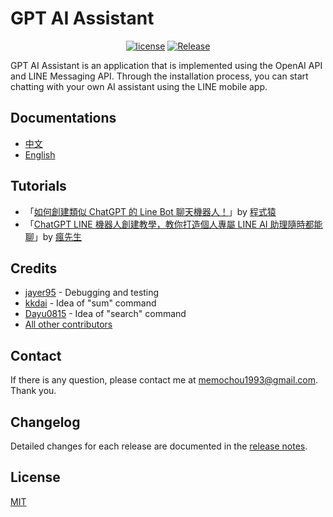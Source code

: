 # GPT AI Assistant

<div align="center">

[![license](https://img.shields.io/pypi/l/ansicolortags.svg)](LICENSE) [![Release](https://img.shields.io/github/release/memochou1993/gpt-ai-assistant)](https://GitHub.com/memochou1993/gpt-ai-assistant/releases/)

</div>

GPT AI Assistant is an application that is implemented using the OpenAI API and LINE Messaging API. Through the installation process, you can start chatting with your own AI assistant using the LINE mobile app.

## Documentations

- <a href="https://memochou1993.github.io/gpt-ai-assistant-docs/" target="_blank">中文</a>
- <a href="https://memochou1993.github.io/gpt-ai-assistant-docs/en" target="_blank">English</a>

## Tutorials

- 「<a href="https://www.youtube.com/watch?v=uHsCou1AfEU" target="_blank">如何創建類似 ChatGPT 的 Line Bot 聊天機器人！</a>」by <a href="https://www.youtube.com/@appfromape" target="_blank">程式猿</a>
- 「<a href="https://mrmad.com.tw/chatgpt-line-robot-creation-teaching" target="_blank">ChatGPT LINE 機器人創建教學，教你打造個人專屬 LINE AI 助理隨時都能聊</a>」by <a href="https://mrmad.com.tw/" target="_blank">瘋先生</a>

## Credits

- [jayer95](https://github.com/jayer95) - Debugging and testing
- [kkdai](https://github.com/kkdai) - Idea of "sum" command
- [Dayu0815](https://github.com/Dayu0815) - Idea of "search" command
- [All other contributors](https://github.com/memochou1993/gpt-ai-assistant/graphs/contributors)

## Contact

If there is any question, please contact me at memochou1993@gmail.com. Thank you.

## Changelog

Detailed changes for each release are documented in the [release notes](https://github.com/memochou1993/gpt-ai-assistant/releases).

## License

[MIT](LICENSE)
